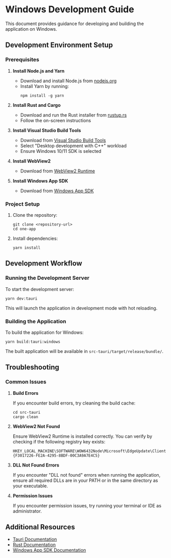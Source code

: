 # Windows Development Guide

This document provides guidance for developing and building the application on Windows.

## Development Environment Setup

### Prerequisites

1. **Install Node.js and Yarn**
   - Download and install Node.js from [nodejs.org](https://nodejs.org/)
   - Install Yarn by running:
     ```
     npm install -g yarn
     ```

2. **Install Rust and Cargo**
   - Download and run the Rust installer from [rustup.rs](https://rustup.rs/)
   - Follow the on-screen instructions

3. **Install Visual Studio Build Tools**
   - Download from [Visual Studio Build Tools](https://visualstudio.microsoft.com/visual-cpp-build-tools/)
   - Select "Desktop development with C++" workload
   - Ensure Windows 10/11 SDK is selected

4. **Install WebView2**
   - Download from [WebView2 Runtime](https://developer.microsoft.com/en-us/microsoft-edge/webview2/)

5. **Install Windows App SDK**
   - Download from [Windows App SDK](https://learn.microsoft.com/en-us/windows/apps/windows-app-sdk/downloads)

### Project Setup

1. Clone the repository:
   ```
   git clone <repository-url>
   cd one-app
   ```

2. Install dependencies:
   ```
   yarn install
   ```

## Development Workflow

### Running the Development Server

To start the development server:

```
yarn dev:tauri
```

This will launch the application in development mode with hot reloading.

### Building the Application

To build the application for Windows:

```
yarn build:tauri:windows
```

The built application will be available in `src-tauri/target/release/bundle/`.

## Troubleshooting

### Common Issues

1. **Build Errors**

   If you encounter build errors, try cleaning the build cache:
   ```
   cd src-tauri
   cargo clean
   ```

2. **WebView2 Not Found**

   Ensure WebView2 Runtime is installed correctly. You can verify by checking if the following registry key exists:
   ```
   HKEY_LOCAL_MACHINE\SOFTWARE\WOW6432Node\Microsoft\EdgeUpdate\Clients\{F3017226-FE2A-4295-8BDF-00C3A9A7E4C5}
   ```

3. **DLL Not Found Errors**

   If you encounter "DLL not found" errors when running the application, ensure all required DLLs are in your PATH or in the same directory as your executable.

4. **Permission Issues**

   If you encounter permission issues, try running your terminal or IDE as administrator.

## Additional Resources

- [Tauri Documentation](https://tauri.app/v1/guides/)
- [Rust Documentation](https://doc.rust-lang.org/book/)
- [Windows App SDK Documentation](https://learn.microsoft.com/en-us/windows/apps/windows-app-sdk/)
